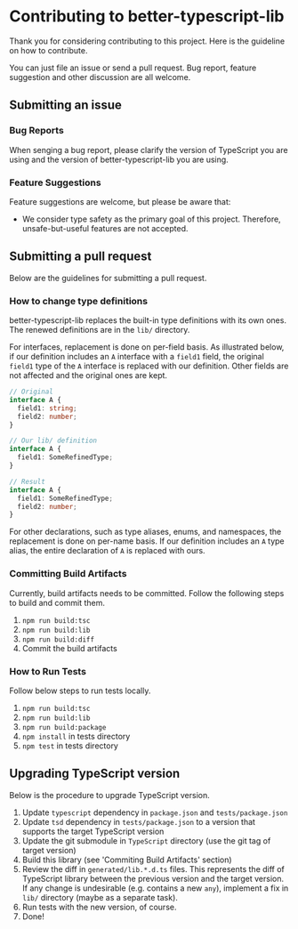# Contributing to better-typescript-lib

Thank you for considering contributing to this project. Here is the guideline on how to contribute.

You can just file an issue or send a pull request. Bug report, feature suggestion and other discussion are all welcome.

## Submitting an issue

### Bug Reports

When senging a bug report, please clarify the version of TypeScript you are using and the version of better-typescript-lib you are using.

### Feature Suggestions

Feature suggestions are welcome, but please be aware that:

- We consider type safety as the primary goal of this project. Therefore, unsafe-but-useful features are not accepted.

## Submitting a pull request

Below are the guidelines for submitting a pull request.

### How to change type definitions

better-typescript-lib replaces the built-in type definitions with its own ones. The renewed definitions are in the `lib/` directory.

For interfaces, replacement is done on per-field basis. As illustrated below, if our definition includes an `A` interface with a `field1` field, the original `field1` type of the `A` interface is replaced with our definition. Other fields are not affected and the original ones are kept.

```ts
// Original
interface A {
  field1: string;
  field2: number;
}

// Our lib/ definition
interface A {
  field1: SomeRefinedType;
}

// Result
interface A {
  field1: SomeRefinedType;
  field2: number;
}
```

For other declarations, such as type aliases, enums, and namespaces, the replacement is done on per-name basis. If our definition includes an `A` type alias, the entire declaration of `A` is replaced with ours.

### Committing Build Artifacts

Currently, build artifacts needs to be committed. Follow the following steps to build and commit them.

1. `npm run build:tsc`
2. `npm run build:lib`
3. `npm run build:diff`
4. Commit the build artifacts

### How to Run Tests

Follow below steps to run tests locally.

1. `npm run build:tsc`
2. `npm run build:lib`
3. `npm run build:package`
4. `npm install` in tests directory
5. `npm test` in tests directory

## Upgrading TypeScript version

Below is the procedure to upgrade TypeScript version.

1. Update `typescript` dependency in `package.json` and `tests/package.json`
2. Update `tsd` dependency in `tests/package.json` to a version that supports the target TypeScript version
3. Update the git submodule in `TypeScript` directory (use the git tag of target version)
4. Build this library (see 'Commiting Build Artifacts' section)
5. Review the diff in `generated/lib.*.d.ts` files. This represents the diff of TypeScript library between the previous version and the target version. If any change is undesirable (e.g. contains a new `any`), implement a fix in `lib/` directory (maybe as a separate task).
6. Run tests with the new version, of course.
7. Done!
